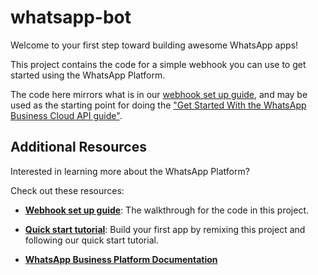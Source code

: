 # whatsapp-bot

Welcome to your first step toward building awesome WhatsApp apps!

This project contains the code for a simple webhook you can use to get started using the WhatsApp Platform.

The code here mirrors what is in our [webhook set up guide](https://developers.facebook.com/docs/whatsapp/cloud-api/guides/set-up-webhooks), and may be used as the starting point for doing the ["Get Started With the WhatsApp Business Cloud API guide"](https://developers.facebook.com/docs/whatsapp/getting-started/signing-up/).

## Additional Resources

Interested in learning more about the WhatsApp Platform?

Check out these resources:

- [**Webhook set up guide**](https://developers.facebook.com/docs/whatsapp/getting-started/signing-up/#configure-webhooks): The walkthrough for the code in this project.

- [**Quick start tutorial**](https://developers.facebook.com/docs/whatsapp/getting-started/signing-up/): Build your first app by remixing this project and following our quick start tutorial.

- [**WhatsApp Business Platform Documentation**](https://developers.facebook.com/docs/whatsapp/)
